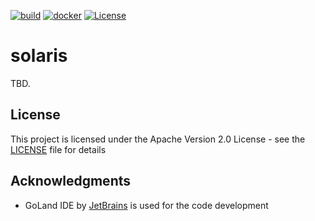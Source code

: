 [![build](https://github.com/solarisdb/solaris/actions/workflows/build.yaml/badge.svg)](https://github.com/solarisdb/solaris/actions/workflows/build.yaml) [![docker](https://github.com/solarisdb/solaris/actions/workflows/docker.yaml/badge.svg)](https://github.com/solarisdb/solaris/actions/workflows/docker.yaml) [![License](https://img.shields.io/badge/License-Apache%202.0-blue.svg)](https://github.com/solarisdb/solaris/blob/main/LICENSE)

# solaris
TBD.

## License
This project is licensed under the Apache Version 2.0 License - see the [LICENSE](LICENSE) file for details

## Acknowledgments
* GoLand IDE by [JetBrains](https://www.jetbrains.com/go/) is used for the code development